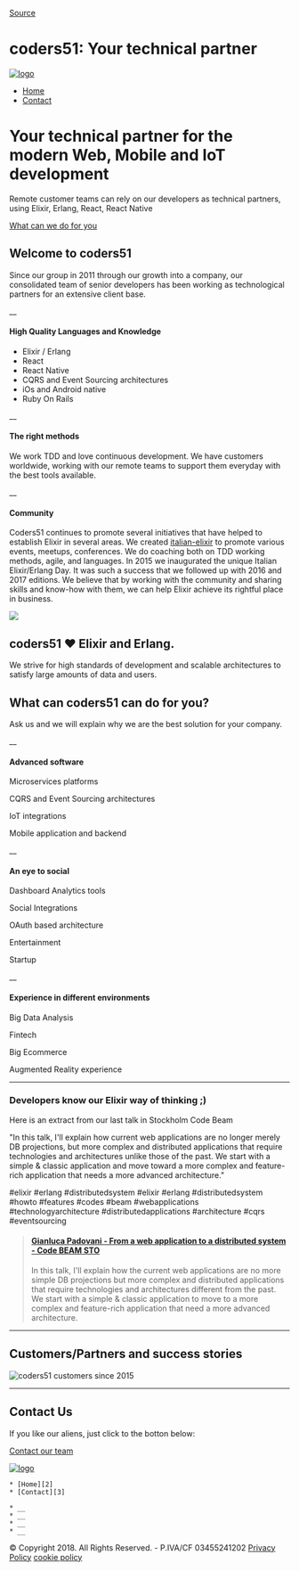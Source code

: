 [Source](http://www.coders51.com/ "Permalink to coders51: Your technical partner ")

# coders51: Your technical partner

[ ![logo][1] ][2]

- [Home][2]
- [Contact][3]

# Your technical partner for the modern Web, Mobile and IoT development

Remote customer teams can rely on our developers as technical partners, using Elixir, Erlang, React, React Native

[What can we do for you][4]

## Welcome to coders51

Since our group in 2011 through our growth into a company, our consolidated team of senior developers has been working as technological partners for an extensive client base.

\_\_

#### High Quality Languages and Knowledge

- Elixir / Erlang
- React
- React Native
- CQRS and Event Sourcing architectures
- iOs and Android native
- Ruby On Rails

\_\_

#### The right methods

We work TDD and love continuous development. We have customers worldwide, working with our remote teams to support them everyday with the best tools available.

\_\_

#### Community

Coders51 continues to promote several initiatives that have helped to establish Elixir in several areas. We created [italian-elixir][5] to promote various events, meetups, conferences. We do coaching both on TDD working methods, agile, and languages. In 2015 we inaugurated the unique Italian Elixir/Erlang Day. It was such a success that we followed up with 2016 and 2017 editions. We believe that by working with the community and sharing skills and know-how with them, we can help Elixir achieve its rightful place in business.

![][6]

## coders51 ❤️ Elixir and Erlang.

We strive for high standards of development and scalable architectures to satisfy large amounts of data and users.

## What can coders51 can do for you?

Ask us and we will explain why we are the best solution for your company.

\_\_

#### Advanced software

Microservices platforms

CQRS and Event Sourcing architectures

IoT integrations

Mobile application and backend

\_\_

#### An eye to social

Dashboard Analytics tools

Social Integrations

OAuth based architecture

Entertainment

Startup

\_\_

#### Experience in different environments

Big Data Analysis

Fintech

Big Ecommerce

Augmented Reality experience

---

### Developers know our Elixir way of thinking ;)

Here is an extract from our last talk in Stockholm Code Beam

"In this talk, I'll explain how current web applications are no longer merely DB projections, but more complex and distributed applications that require technologies and architectures unlike those of the past. We start with a simple & classic application and move toward a more complex and feature-rich application that needs a more advanced architecture."

#elixir #erlang #distributedsystem #elixir #erlang #distributedsystem #howto #features #codes #beam #webapplications #technologyarchitecture #distributedapplications #architecture #cqrs #eventsourcing

> #### [Gianluca Padovani - From a web application to a distributed system - Code BEAM STO][7]
>
> In this talk, I'll explain how the current web applications are no more simple DB projections but more complex and distributed applications that require technologies and architectures different from the past. We start with a simple & classic application to move to a more complex and feature-rich application that need a more advanced architecture.

---

## Customers/Partners and success stories

![coders51 customers since 2015][8]

---

## Contact Us

If you like our aliens, just click to the botton below:

[Contact our team ][9]

[ ![logo][10] ][2]

    * [Home][2]
    * [Contact][3]

    * __
    * __
    * __
    * __

© Copyright 2018. All Rights Reserved. - P.IVA/CF 03455241202
[Privacy Policy][11]
[cookie policy][12]

[1]: http://www.coders51.com/img/logo-alt.png
[2]: http://www.coders51.com/index.html
[3]: http://www.coders51.com/contact.html
[4]: http://www.coders51.com#whatcanwedo
[5]: http://italian-elixir.org
[6]: http://www.coders51.com/img/about.png
[7]: https://www.youtube.com/watch?v=3FNnXMrWCSY&t=1s
[8]: http://www.coders51.com/img/customers2015_2018.png "some of our loved customers"
[9]: https://coders51.typeform.com/to/BpB9pe
[10]: http://www.coders51.com/img/logo.png
[11]: https://www.iubenda.com/privacy-policy/92327660 "Privacy Policy"
[12]: http://www.coders51.com/cookie.html
